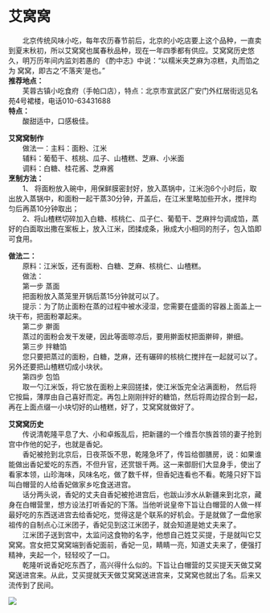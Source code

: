 # 艾窝窝  
  
&emsp;&emsp;北京传统风味小吃，每年农历春节前后，北京的小吃店要上这个品种，一直卖到夏末秋初，所以艾窝窝也属春秋品种，现在一年四季都有供应。艾窝窝历史悠久，明万历年间内监刘若愚的 《酌中志》中说：“以糯米夹芝麻为凉糕，丸而馅之为 窝窝，即古之‘不落夹’是也。”  
**推荐地点：**  
&emsp;&emsp;芙蓉古镇小吃食府（手帕口店），特点：北京市宣武区广安门外红居街远见名苑4号裙楼，电话010-63431688  
**特点：**  
&emsp;&emsp;酸甜适中，口感极佳。  
  
**艾窝窝制作**  
&emsp;&emsp;做法一：主料：面粉、江米  
&emsp;&emsp;辅料：葡萄干、核桃、瓜子、山楂糕、芝麻、小米面  
&emsp;&emsp;调料：白糖、桂花酱、芝麻酱  
**烹制方法：**  
&emsp;&emsp;1、 将面粉放入碗中，用保鲜膜密封好，放入蒸锅中，江米泡6个小时后，取出放入蒸锅中，和面粉一起干蒸30分钟，开盖后，在江米里略加些开水，搅拌均匀后再蒸10分钟取出；  
&emsp;&emsp;2、将山楂糕切碎加入白糖、核桃仁、瓜子仁、葡萄干、芝麻拌匀调成馅，蒸好的白面取出撒在案板上，放入江米，团揉成条，揪成大小相同的剂子，包入馅即可食用。  

**做法二：**  
&emsp;&emsp;原料：江米饭，还有面粉、白糖、芝麻、核桃仁、山楂糕。  
&emsp;&emsp;做法：  
&emsp;&emsp;第一步 蒸面  
&emsp;&emsp;把面粉放入蒸笼里开锅后蒸15分钟就可以了。  
&emsp;&emsp;提示：为了防止面粉在蒸的过程中被水浸湿，您需要在盛面的容器上面盖上一块干布，把面粉罩起来。  
&emsp;&emsp;第二步 擀面  
&emsp;&emsp;蒸过的面粉会发干发硬，因此等面晾凉后，要用擀面杖把面擀碎，擀细。  
&emsp;&emsp;第三步 拌糖馅  
&emsp;&emsp;您只要把蒸过的面粉，白糖，芝麻，还有碾碎的核桃仁搅拌在一起就可以了。另外还要把山楂糕切成小块状。  
&emsp;&emsp;第四步 包馅  
&emsp;&emsp;取一勺江米饭，将它放在面粉上来回搓揉，使江米饭完全沾满面粉， 然后将它按扁，薄厚由自己喜好而定。再包上刚刚拌好的糖馅，然后将周边捏合到一起，再在上面点缀一小块切好的山楂糕，好了，艾窝窝就做好了。  

**艾窝窝历史**  
&emsp;&emsp;传说清乾隆平息了大、小和卓叛乱后，把新疆的一个维吾尔族首领的妻子抢到宫中作他的妃子，也就是香妃。  
&emsp;&emsp;香妃被抢到北京后，日夜茶饭不思，乾隆急坏了，传旨给御膳房，说：如果谁能做出香妃爱吃的东西，不但升官，还赏银千两。这一来御厨们大显身手，使出了看家本领，山珍海味，风味名吃，做了数千样，但香妃连看也不看。乾隆只好下旨叫白帽营的人给香妃做家乡吃食送进宫。  
&emsp;&emsp;话分两头说，香妃的丈夫自香妃被抢进宫后，也跋山涉水从新疆来到北京，藏身在白帽营里，想方设法打听香妃的下落。当他听说皇帝下旨让白帽营的人做一样最好吃的东西送进宫去给香妃吃，觉得这是个联系的好机会。于是就做了一盘他家祖传的自制点心江米团子，香妃见到这江米团子，就会知道是她丈夫来了。  
&emsp;&emsp;江米团子送到宫中，太监问这食物的名字，他想自己姓艾买提，于是就叫它艾窝窝。宫女把艾窝窝端到香妃面前，香妃一见，睛睛一亮，知道丈夫来了，便强打精神，夹起一个，轻轻咬了一口。  
&emsp;&emsp;乾隆听说香妃吃东西了，高兴得什么似的。下旨让白帽营的艾买提天天做艾窝窝送进宫来。从此，艾买提就天天做艾窝窝送进宫来，艾窝窝也就出了名。后来又流传到了民间。  
  
![](https://raw.gitmirror.com/szqq0512/Pic/main/img/202201211933859.png)  